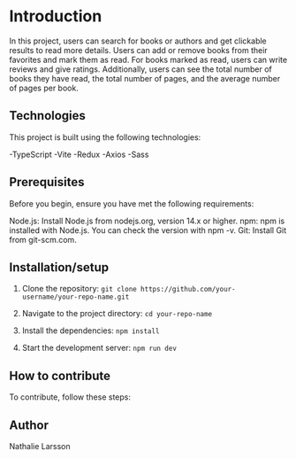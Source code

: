 # Introduction

In this project, users can search for books or authors and get clickable results to read more details. Users can add or remove books from their favorites and mark them as read. For books marked as read, users can write reviews and give ratings. Additionally, users can see the total number of books they have read, the total number of pages, and the average number of pages per book.

## Technologies

This project is built using the following technologies:

-TypeScript
-Vite
-Redux
-Axios
-Sass

## Prerequisites

Before you begin, ensure you have met the following requirements:

Node.js: Install Node.js from nodejs.org, version 14.x or higher.
npm: npm is installed with Node.js. You can check the version with npm -v.
Git: Install Git from git-scm.com.

## Installation/setup

1. Clone the repository:
   `git clone https://github.com/your-username/your-repo-name.git`

2. Navigate to the project directory:
   `cd your-repo-name`

3. Install the dependencies:
   `npm install`

4. Start the development server:
   `npm run dev`

## How to contribute

To contribute, follow these steps:

## Author

Nathalie Larsson
